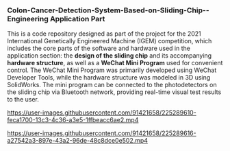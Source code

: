 ### Colon-Cancer-Detection-System-Based-on-Sliding-Chip--Engineering Application Part

This is a code repository designed as part of the project for the 2021 International Genetically Engineered Machine (IGEM) competition, which includes the core parts of the software and hardware used in the application section: the **design of the sliding chip** and its accompanying **hardware structure**, as well as a **WeChat Mini Program** used for convenient control. The WeChat Mini Program was primarily developed using WeChat Developer Tools, while the hardware structure was modeled in 3D using SolidWorks. The mini program can be connected to the photodetectors on the sliding chip via Bluetooth network, providing real-time visual test results to the user. 

https://user-images.githubusercontent.com/91421658/225289610-feca1700-13c3-4c36-a3e5-1ffbeacc6ae2.mp4

https://user-images.githubusercontent.com/91421658/225289616-a27542a3-897e-43a2-96de-48c8dce0e502.mp4

